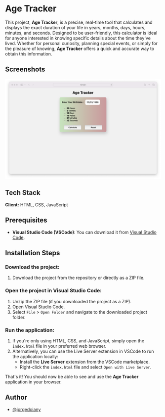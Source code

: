 # Age Tracker

This project, **Age Tracker**, is a precise, real-time tool that calculates and displays the exact duration of your life in years, months, days, hours, minutes, and seconds. Designed to be user-friendly, this calculator is ideal for anyone interested in knowing specific details about the time they've lived. Whether for personal curiosity, planning special events, or simply for the pleasure of knowing, **Age Tracker** offers a quick and accurate way to obtain this information.

## Screenshots

![App Screenshot](./age-tracker-img.png)

## Tech Stack

**Client:** HTML, CSS, JavaScript

## Prerequisites

- **Visual Studio Code (VSCode)**: You can download it from [Visual Studio Code](https://code.visualstudio.com/).

## Installation Steps

### Download the project:

1. Download the project from the repository or directly as a ZIP file.

### Open the project in Visual Studio Code:

1. Unzip the ZIP file (if you downloaded the project as a ZIP).
2. Open Visual Studio Code.
3. Select `File` > `Open Folder` and navigate to the downloaded project folder.

### Run the application:

1. If you're only using HTML, CSS, and JavaScript, simply open the `index.html` file in your preferred web browser.
2. Alternatively, you can use the Live Server extension in VSCode to run the application locally:
   - Install the **Live Server** extension from the VSCode marketplace.
   - Right-click the `index.html` file and select `Open with Live Server`.

That's it! You should now be able to see and use the **Age Tracker** application in your browser.

## Author

- [@jorgedoiany](https://github.com/jorgedoiany)
